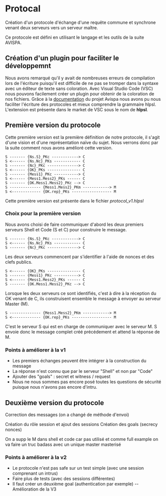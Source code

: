 # Protocal

Création d'un protocole d'échange d'une requête commune et synchrone venant deux serveurs vers un serveur maître.

Ce protocole est défini en utilisant le langage et les outils de la suite AVISPA.

## Création d'un plugin pour faciliter le développemnt

Nous avons remarqué qu'il y avait de nombreuses erreurs de compilation lors de l'écriture puisqu'il est difficile de ne pas se tromper dans la syntaxe avec un éditeur de texte sans coloration.
Avec Visual Studio Code (VSC) nous pouvons facilement créer un plugin pour obtenir de la coloration de nos fichiers. Grâce à la [documentation](http://www.avispa-project.org/) du projet Avispa nous avons pu nous faciliter l'écriture des protocoles et mieux comprendre la grammaire hlpsl.
L'extension est présente dans le market de VSC sous le nom de __hlpsl__.

## Première version du protocole

Cette première version est la première définition de notre protocole, il s'agit d'une vision et d'une représentation naïve du sujet. Nous verrons donc par la suite comment nous avons amélioré cette version.

```text
S ------- {Ns.S}_PKc ------------> C
S <------ {Ns.Nc}_PKs ------------ C
S ------- {Nc}_PKc --------------> C
S <------ {OK}_PKs --------------- C
S ------- {Mess1}_PKc -----------> C
S <------ {Mess1.Mess2}_PKs ------ C
S ------- {OK.Mess1.Mess2}_PKc --> C
S -------------- {Mess1.Mess2}_PKm ------------> M
S <------------- {OK.rep}_PKs ------------------ M
```

Cette première version est présente dans le fichier _protocol_v1.hlpsl_

### Choix pour la première version

Nous avons choisi de faire communiquer d'abord les deux premiers serveurs Shell et Code (S et C) pour construire le message.

```text
S ------- {Ns.S}_PKc ------------> C
S <------ {Ns.Nc}_PKs ------------ C
S ------- {Nc}_PKc --------------> C
```

Les deux serveurs commencent par s'identifier à l'aide de nonces et des clefs publics.

```text
S <------ {OK}_PKs --------------- C
S ------- {Mess1}_PKc -----------> C
S <------ {Mess1.Mess2}_PKs ------ C
S ------- {OK.Mess1.Mess2}_PKc --> C
```

Lorsque les deux serveurs ce sont identifiés, c'est à dire à la réception du OK venant de C, ils construisent ensemble le message à envoyer au serveur Master (M).

```text
S -------------- {Mess1.Mess2}_PKm ------------> M
S <------------- {OK.rep}_PKs ------------------ M
```

C'est le serveur S qui est en charge de communiquer avec le serveur M. S envoie donc le message complet créé précédement et attend la réponse de M.

### Points à améliorer à la v1

* Les premiers échanges peuvent être intégrer à la construction du message
* La réponse n'est connu que par le serveur "Shell" et non par "Code"
* Ajouter des "goals" : secret et witness / request
* Nous ne nous sommes pas encore posé toutes les questions de sécurité puisque nous n'avons pas encore d'intru.

## Deuxième version du protocole

Correction des messages (on a changé de méthode d'envoi)

Création du rôle session et ajout des  sessions
Création des goals (secrecy nonces)

On a supp le M dans shell et code car pas utilisé et comme full example on va faire un truc badass avec un unique master masterisé

### Points à améliorer à la v2

* Le protocole n'est pas safe sur un test simple (avec une session comprenant un intrus)
* Faire plus de tests (avec des sessions différentes)
* Il faut créer un deuxième goal (authentication par exemple) -- Amélioration de la V3